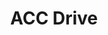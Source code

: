 ---
tags: projects
title: ACC Drive
description: The website for a tool making you a better simracer
link: https://accdrive.com/
code: https://github.com/Akashic101/acc-drive
techstack:
    - Typescript
    - React
    - Mantine
    - OAuth
    - Docker
---
